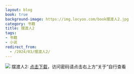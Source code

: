 ```yaml
---
layout: blog
book: true
background-image: https://img.locyoo.com/book摆渡人2.jpg
category: 书籍
title: 摆渡人2
tags:
- 书籍
- 小说
redirect_from:
  - /2024/03/摆渡人2/
---
```

![](https://img.locyoo.com/book摆渡人2.jpg)
摆渡人2: <a name = "ref1" href="https://url18.ctfile.com/f/50983618-1449297739-588aa4?p=3619">点击下载</a>，访问密码请点击右上方“关于”自行查看